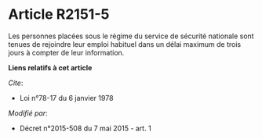 # Article R2151-5

Les personnes placées sous le régime du service de sécurité nationale sont tenues de rejoindre leur emploi habituel dans un
délai maximum de trois jours à compter de leur information.

**Liens relatifs à cet article**

_Cite_:

  - Loi n°78-17 du 6 janvier 1978

_Modifié par_:

  - Décret n°2015-508 du 7 mai 2015 - art. 1
